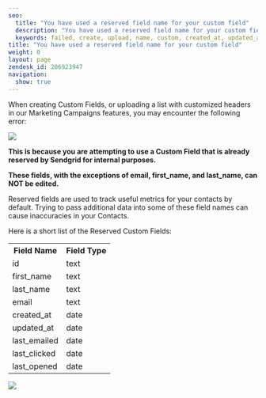 ```yaml
---
seo:
  title: "You have used a reserved field name for your custom field"
  description: "You have used a reserved field name for your custom field"
  keywords: failed, create, upload, name, custom, created_at, updated_at, last_emailed, last_clicked, last_opened, field, reserved, unique, first_name, last_name
title: "You have used a reserved field name for your custom field"
weight: 0
layout: page
zendesk_id: 206923947
navigation:
  show: true
---
```


When creating Custom Fields, or uploading a list with customized headers in our Marketing Campaigns features, you may encounter the following error:

![]({{root_url}}/images/Cursor_and_customfeilduniqueerror_png.png)

**This is because you are attempting to use a Custom Field that is already reserved by Sendgrid for internal purposes.**

**These fields, with the exceptions of email, first\_name, and last\_name, can NOT be edited.**

Reserved fields are used to track useful metrics for your contacts by default. Trying to pass additional data into some of these field names can cause inaccuracies in your Contacts.



Here is a short list of the Reserved Custom Fields:

<table class="table">
  <tr><th>Field Name</th><th>Field Type</th></tr>
  <tr><td>id</td><td>text</td></tr>
  <tr><td>first_name</td><td>text</td></tr>
  <tr><td>last_name</td><td>text</td></tr>
  <tr><td>email</td><td>text</td></tr>
  <tr><td>created_at</td><td>date</td></tr>
  <tr><td>updated_at</td><td>date</td></tr>
  <tr><td>last_emailed</td><td>date</td></tr>
  <tr><td>last_clicked</td><td>date</td></tr>
  <tr><td>last_opened</td><td>date</td></tr>
</table>

![]({{root_url}}/images/SendGrid_Marketing_Campaigns.png)
